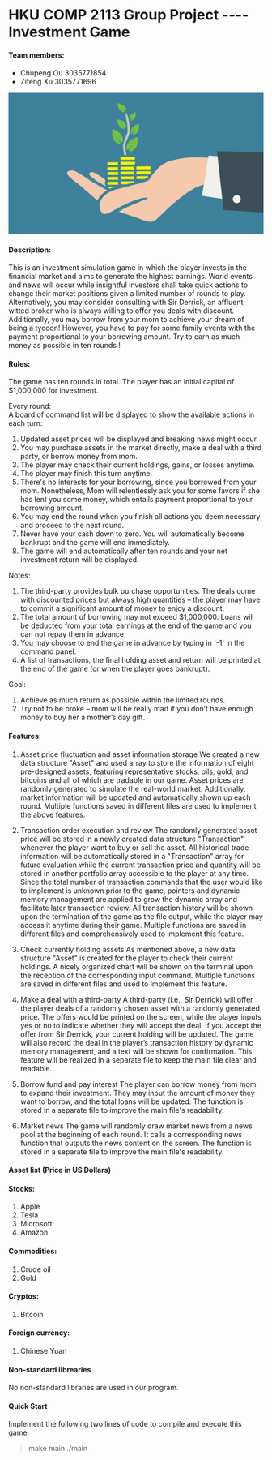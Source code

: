# HKU COMP 2113 Group Project ---- Investment Game

#### Team members:
- Chupeng Ou 3035771854
- Ziteng Xu 3035771696


![Introduction](https://github.com/DERRICK00306/2113gp/blob/main/3.jpg)

#### Description:

This is an investment simulation game in which the player invests in the financial market and aims to generate the highest earnings.
World events and news will occur while insightful investors shall take quick actions to
change their market positions given a limited number of rounds to play. Alternatively, you may consider consulting with Sir Derrick, an affluent,
witted broker who is always willing to offer you deals with discount. Additionally, you may borrow from your mom to achieve your dream of
being a tycoon! However, you have to pay for some family events with the payment proportional to your borrowing amount. Try to earn as much money as possible
in ten rounds !

#### Rules:
The game has ten rounds in total. The player has an initial capital of $1,000,000 for investment.

Every round:  
A board of command list will be displayed to show the available actions in each turn:

1. Updated asset prices will be displayed and breaking news might occur.
2. You may purchase assets in the market directly, make a deal with a third party, or borrow money from mom.
3. The player may check their current holdings, gains, or losses anytime.
4. The player may finish this turn anytime.
5. There's no interests for your borrowing, since you borrowed from your mom. Nonetheless, Mom will relentlessly ask you for some favors if she has lent you some money, which entails payment proportional to your borrowing amount.
6. You may end the round when you finish all actions you deem necessary and proceed to the next round.
7. Never have your cash down to zero. You will automatically become bankrupt and the game will end immediately.
8. The game will end automatically after ten rounds and your net investment return will be displayed.


Notes:

1. The third-party provides bulk purchase opportunities. The deals come with discounted prices but always high quantities –
the player may have to commit a significant amount of money to enjoy a discount.
2. The total amount of borrowing may not exceed $1,000,000. Loans will be deducted from your total earnings at the end of the game and you can not repay them in advance.
3. You may choose to end the game in advance by typing in '-1' in the command panel.
4. A list of transactions, the final holding asset and return will be printed at the end of the game (or when the player goes bankrupt).


Goal:
1. Achieve as much return as possible within the limited rounds.
2. Try not to be broke – mom will be really mad if you don’t have enough money to buy her a mother’s day gift.

#### Features:

1. Asset price fluctuation and asset information storage
We created a new data structure "Asset" and used array to store the information of eight pre-designed assets, featuring representative stocks, oils, gold, and bitcoins and all of which are tradable in our game. Asset prices are randomly generated to simulate the real-world market. Additionally, market information will be updated and automatically shown up each round. Multiple functions saved in different files are used to implement the above features.

2.	Transaction order execution and review
The randomly generated asset price will be stored in a newly created data structure "Transaction" whenever the player want to buy or sell the asset. All historical trade information will be automatically stored in a "Transaction" array for future evaluation while the current transaction price and quantity will be stored in another portfolio array accessible to the player at any time. Since the total number of transaction commands that the user would like to implement is unknown prior to the game, pointers and dynamic memory management are applied to grow the dynamic array and facilitate later transaction review. All transaction history will be shown upon the termination of the game as the file output, while the player may access it anytime during their game. Multiple functions are saved in different files and comprehensively used to implement this feature.

3.	Check currently holding assets
As mentioned above, a new data structure "Asset" is created for the player to check their current holdings. A nicely organized chart will be shown on the terminal upon the reception of the corresponding input command. Multiple functions are saved in different files and used to implement this feature.

4.	Make a deal with a third-party
A third-party (i.e., Sir Derrick) will offer the player deals of a randomly chosen asset with a randomly generated price. The offers would be printed on the screen, while the player inputs yes or no to indicate whether they will accept the deal. If you accept the offer from Sir Derrick, your current holding will be updated. The game will also record the deal in the player’s transaction history by dynamic memory management, and a text will be shown for confirmation. This feature will be realized in a separate file to keep the main file clear and readable.

5.	Borrow fund and pay interest
The player can borrow money from mom to expand their investment. They may input the amount of money they want to borrow, and the total loans will be updated. The function is stored in a separate file to improve the main file's readability.

6.	Market news
The game will randomly draw market news from a news pool at the beginning of each round. It calls a corresponding news function that outputs the news content on the screen. The function is stored in a separate file to improve the main file's readability.


#### Asset list (Price in US Dollars)

#### Stocks:
1. Apple
2. Tesla
3. Microsoft
4. Amazon
#### Commodities:
1. Crude oil
2. Gold
#### Cryptos:
1. Bitcoin
#### Foreign currency:
1. Chinese Yuan

#### Non-standard librearies
No non-standard libraries are used in our program.

#### Quick Start
Implement the following two lines of code to compile and execute this game.
> make main
 ./main
